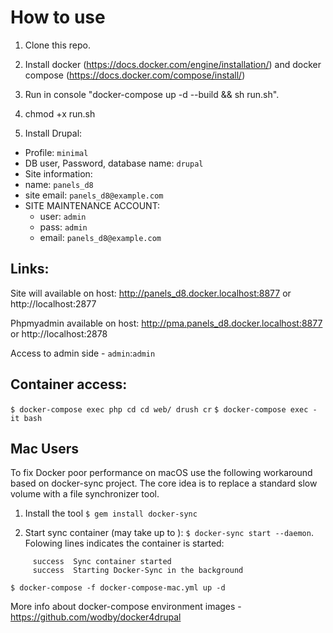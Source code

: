 # How to use

1. Clone this repo.

2. Install  docker (https://docs.docker.com/engine/installation/) and docker compose (https://docs.docker.com/compose/install/)

3. Run in console "docker-compose up -d --build && sh run.sh".

4. chmod +x run.sh

4. Install Drupal:
 - Profile: `minimal`
 - DB user, Password, database name: `drupal`
 - Site information: 
  - name: `panels_d8`
  - site email: `panels_d8@example.com`
  - SITE MAINTENANCE ACCOUNT: 
    - user: `admin` 
    - pass: `admin`
    - email: `panels_d8@example.com`
  
## Links:
Site will available on host: http://panels_d8.docker.localhost:8877 or http://localhost:2877

Phpmyadmin available on host:  http://pma.panels_d8.docker.localhost:8877 or http://localhost:2878

Access to admin side - `admin`:`admin`

## Container access:
`$ docker-compose exec php cd cd web/ drush cr`
`$ docker-compose exec -it bash`

## Mac Users
To fix Docker poor performance on macOS use the following workaround based on docker-sync project. The core idea is to replace a standard slow volume with a file synchronizer tool.

1.  Install the tool 
`$ gem install docker-sync`

2.  Start sync container (may take up to ):
`$ docker-sync start --daemon`.
Folowing lines indicates the container is started:

```
     success  Sync container started
     success  Starting Docker-Sync in the background
```

`$ docker-compose -f docker-compose-mac.yml up -d`

More info about docker-compose environment images - https://github.com/wodby/docker4drupal
